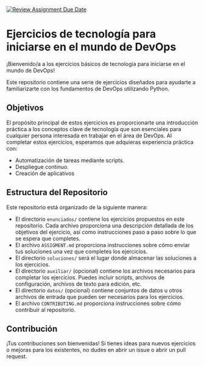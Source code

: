 [![Review Assignment Due Date](https://classroom.github.com/assets/deadline-readme-button-24ddc0f5d75046c5622901739e7c5dd533143b0c8e959d652212380cedb1ea36.svg)](https://classroom.github.com/a/W35WRhBJ)
# Ejercicios de tecnología para iniciarse en el mundo de DevOps

¡Bienvenido/a a los ejercicios básicos de tecnología para iniciarse en el mundo de DevOps! 

Este repositorio contiene una serie de ejercicios diseñados para ayudarte a familiarizarte con los fundamentos de DevOps utilizando Python.

## Objetivos
El propósito principal de estos ejercicios es proporcionarte una introducción práctica a los conceptos clave de tecnología que son esenciales para cualquier persona interesada en trabajar en el área de DevOps. Al completar estos ejercicios, esperamos que adquieras experiencia práctica con:
- Automatización de tareas mediante scripts.
- Despliegue continuo.
- Creación de aplicativos

## Estructura del Repositorio
Este repositorio está organizado de la siguiente manera:
- El directorio `enunciados/` contiene los ejercicios propuestos en este repositorio. Cada archivo proporciona una descripción detallada de los objetivos del ejercicio, así como instrucciones paso a paso sobre lo que se espera que completes.
- El archivo `ASSIGMENT.md` proporciona instrucciones sobre cómo enviar tus soluciones una vez que completes los ejercicios.
- El directorio `soluciones/` será el lugar donde almacenar las soluciones a los ejercicios.
- El directorio `auxiliar/` (opcional) contiene los archivos necesarios para completar los ejercicios. Puedes incluir scripts, archivos de configuración, archivos de texto para edición, etc.
- El directorio `datos/` (opcional) contiene conjuntos de datos u otros archivos de entrada que pueden ser necesarios para los ejercicios.
- El archivo `CONTRIBUTING.md` proporciona instrucciones sobre cómo contribuir al repositorio.

## Contribución
¡Tus contribuciones son bienvenidas! Si tienes ideas para nuevos ejercicios o mejoras para los existentes, no dudes en abrir un issue o abrir un pull request.


